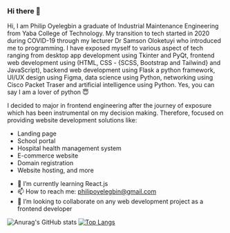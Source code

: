 ### Hi there 👋
Hi, I am Philip Oyelegbin a graduate of Industrial Maintenance Engineering from Yaba College of Technology. My transition to tech started in 2020 during COVID-19 through my lecturer Dr Samson Oloketuyi who introduced me to programming. I have exposed myself to various aspect of tech ranging from desktop app development using Tkinter and PyQt, frontend web development using (HTML, CSS - {SCSS, Bootstrap and Tailwind} and JavaScript), backend web development using Flask a python framework, UI/UX design using Figma, data science using Python, networking using Cisco Packet Traser and artificial intelligence using Python. Yes, you can say I am a lover of python 😇

I decided to major in frontend engineering after the journey of exposure which has been instrumental on my decision making. Therefore, focused on providing website development solutions like:
* Landing page
* School portal
* Hospital health management system
* E-commerce website
* Domain registration
* Website hosting, and more

- 🌱 I’m currently learning React.js
- 📫 How to reach me: philipoyelegbin@gmail.com
- 👯 I’m looking to collaborate on any web development project as a frontend developer

<!--
**PhilipOyelegbin/PhilipOyelegbin** is a ✨ _special_ ✨ repository because its `README.md` (this file) appears on your GitHub profile.

Here are some ideas to get you started:

- 🔭 I’m currently working on ...
- 🌱 I’m currently learning ...
- 👯 I’m looking to collaborate on ...
- 🤔 I’m looking for help with ...
- 💬 Ask me about ...
- 📫 How to reach me: ...
- 😄 Pronouns: ...
- ⚡ Fun fact: ...
-->

![Anurag's GitHub stats](https://github-readme-stats.vercel.app/api?username=philipoyelegbin&show_icons=true&theme=cobalt)
[![Top Langs](https://github-readme-stats.vercel.app/api/top-langs/?username=anuraghazra&layout=compact)](https://github.com/anuraghazra/github-readme-stats)
